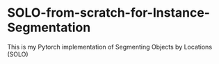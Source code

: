 # SOLO-from-scratch-for-Instance-Segmentation
This is my Pytorch implementation of Segmenting Objects by Locations (SOLO) 
